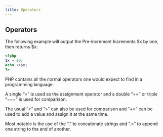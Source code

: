 ```yaml
---
title: Operators
---
```


## Operators

The following example will output the Pre-increment	Increments $x by one, then returns $x:
````php
<?php
$x = 10;  
echo ++$x;
?>
````

PHP contains all the normal operators one would expect to find in a programming language. 

A single “=” is used as the assignment operator and a double “==” or triple “===” is used for comparison. 

The usual “<” and “>” can also be used for comparison and “+=” can be used to add a value and assign it at the same time.

Most notable is the use of the “.” to concatenate strings and “.=” to append one string to the end of another. 
